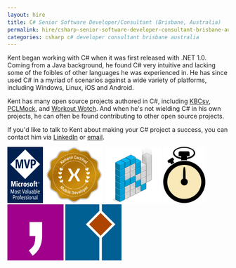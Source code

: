 ```yaml
---
layout: hire
title: C# Senior Software Developer/Consultant (Brisbane, Australia)
permalink: hire/csharp-senior-software-developer-consultant-brisbane-australia.html
categories: csharp c# developer consultant brisbane australia
---
```


Kent began working with C# when it was first released with .NET 1.0. Coming from a Java background, he found C# very intuitive and lacking some of the foibles of other languages he was experienced in. He has since used C# in a myriad of scenarios against a wide variety of platforms, including Windows, Linux, iOS and Android.

Kent has many open source projects authored in C#, including [KBCsv](https://github.com/kentcb/KBCsv), [PCLMock](https://github.com/kentcb/PCLMock), and [Workout Wotch](https://github.com/kentcb/WorkoutWotch). And when he's not wielding C# in his own projects, he can often be found contributing to other open source projects.

If you'd like to talk to Kent about making your C# project a success, you can contact him via [LinkedIn](http://www.linkedin.com/in/kent-boogaart-61951516) or [email](mailto:kent.boogaart@gmail.com).

<a style="background: none; !important" href="https://mvp.microsoft.com/en-us/PublicProfile/4025178?fullName=Kent%20Cameron%20Boogaart"><img src="mvp_logo.png" style="display: inline; height: 128px; !important"></a> <a style="background: none; !important" href="https://university.xamarin.com/certification"><img src="xamarin.png" style="display: inline; height: 128px; !important"></a> <a style="background: none; !important" href="http://reactiveui.net/"><img src="reactiveui.png" style="display: inline; !important"/></a> <a style="background: none; !important" href="https://github.com/kentcb/WorkoutWotch"><img src="workoutwotch.png" style="display: inline; !important"/></a> <a style="background: none; !important" href="https://github.com/kentcb/KBCsv"><img src="kbcsv.png" style="display: inline; !important"/></a> <a style="background: none; !important" href="https://github.com/kentcb/PCLMock"><img src="pclmock.png" style="display: inline; !important"/></a>
